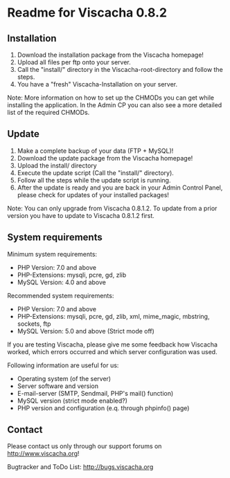 # Readme for Viscacha 0.8.2

## Installation

1. Download the installation package from the Viscacha homepage!
2. Upload all files per ftp onto your server.
3. Call the "install/" directory in the Viscacha-root-directory and
   follow the steps.
4. You have a "fresh" Viscacha-Installation on your server.

Note: More information on how to set up the CHMODs you can get while
      installing the application. In the Admin CP you can also see a
      more detailed list of the required CHMODs.

## Update

1. Make a complete backup of your data (FTP + MySQL)!
2. Download the update package from the Viscacha homepage!
3. Upload the install/ directory
4. Execute the update script (Call the "install/" directory).
5. Follow all the steps while the update script is running.
6. After the update is ready and you are back in your Admin Control
   Panel, please check for updates of your installed packages!

Note: You can only upgrade from Viscacha 0.8.1.2. To update from a
      prior version you have to update to Viscacha 0.8.1.2 first.

## System requirements

Minimum system requirements:
* PHP Version: 7.0 and above
* PHP-Extensions: mysqli, pcre, gd, zlib
* MySQL Version: 4.0 and above

Recommended system requirements:
* PHP Version: 7.0 and above
* PHP-Extensions: mysqli, pcre, gd, zlib, xml, mime_magic,
                   mbstring, sockets, ftp
* MySQL Version: 5.0 and above (Strict mode off)

If you are testing Viscacha, please give me some feedback how Viscacha
worked, which errors occurred and which server configuration was used.

Following information are useful for us:
* Operating system (of the server)
* Server software and version
* E-mail-server (SMTP, Sendmail, PHP's mail() function)
* MySQL version (strict mode enabled?)
* PHP version and configuration (e.q. through phpinfo() page)


## Contact

Please contact us only through our support forums on
http://www.viscacha.org!

Bugtracker and ToDo List: http://bugs.viscacha.org